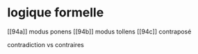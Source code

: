 # logique formelle

[[94a]] modus ponens
[[94b]] modus tollens
[[94c]] contraposé

contradiction vs contraires